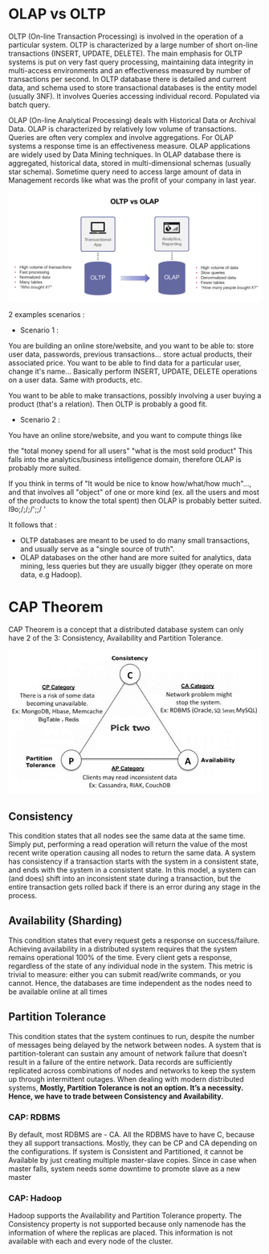 # OLAP vs OLTP

OLTP (On-line Transaction Processing) is involved in the operation of a particular system. OLTP is characterized by a large number of short on-line transactions (INSERT, UPDATE, DELETE). The main emphasis for OLTP systems is put on very fast query processing, maintaining data integrity in multi-access environments and an effectiveness measured by number of transactions per second. In OLTP database there is detailed and current data, and schema used to store transactional databases is the entity model (usually 3NF). It involves Queries accessing individual record. Populated via batch query.

OLAP (On-line Analytical Processing) deals with Historical Data or Archival Data. OLAP is characterized by relatively low volume of transactions. Queries are often very complex and involve aggregations. For OLAP systems a response time is an effectiveness measure. OLAP applications are widely used by Data Mining techniques. In OLAP database there is aggregated, historical data, stored in multi-dimensional schemas (usually star schema). Sometime query need to access large amount of data in Management records like what was the profit of your company in last year.

![alt CAP triangle](https://raw.githubusercontent.com/meirelop/TechInterviewPreparation/master/Data%20Engineering/OLTP_OLAP.png)

2 examples scenarios :

* Scenario 1 :

You are building an online store/website, and you want to be able to:
store user data, passwords, previous transactions...
store actual products, their associated price.
You want to be able to find data for a particular user, change it's name... Basically perform INSERT, UPDATE, DELETE operations on a user data. Same with products, etc.

You want to be able to make transactions, possibly involving a user buying a product (that's a relation). Then OLTP is probably a good fit.

* Scenario 2 :

You have an online store/website, and you want to compute things like

the "total money spend for all users"
"what is the most sold product"
This falls into the analytics/business intelligence domain, therefore OLAP is probably more suited.

If you think in terms of "It would be nice to know how/what/how much"..., and that involves all "object" of one or more kind (ex. all the users and most of the products to know the total spent) then OLAP is probably better suited.    l9o;/;/;/';;/  '


It follows that :

- OLTP databases are meant to be used to do many small transactions, and usually serve as a "single source of truth".
- OLAP databases on the other hand are more suited for analytics, data mining, less queries but they are usually bigger (they operate on more data, e.g Hadoop).




# CAP Theorem

CAP Theorem is a concept that a distributed database system can only have 2 of the 3: Consistency, Availability and Partition Tolerance.

![alt CAP triangle](https://raw.githubusercontent.com/meirelop/TechInterviewPreparation/master/Data%20Engineering/cap.png)


## Consistency

This condition states that all nodes see the same data at the same time. Simply put, performing a read operation will return the value of the most recent write operation causing all nodes to return the same data. A system has consistency if a transaction starts with the system in a consistent state, and ends with the system in a consistent state. In this model, a system can (and does) shift into an inconsistent state during a transaction, but the entire transaction gets rolled back if there is an error during any stage in the process.

## Availability (Sharding)

This condition states that every request gets a response on success/failure. Achieving availability in a distributed system requires that the system remains operational 100% of the time. Every client gets a response, regardless of the state of any individual node in the system. This metric is trivial to measure: either you can submit read/write commands, or you cannot. Hence, the databases are time independent as the nodes need to be available online at all times


## Partition Tolerance

This condition states that the system continues to run, despite the number of messages being delayed by the network between nodes. A system that is partition-tolerant can sustain any amount of network failure that doesn’t result in a failure of the entire network. Data records are sufficiently replicated across combinations of nodes and networks to keep the system up through intermittent outages. When dealing with modern distributed systems, **Mostly, Partition Tolerance is not an option. It’s a necessity. Hence, we have to trade between Consistency and Availability.**


### CAP: RDBMS

By default, most RDBMS are - CA. All the RDBMS have to have C, because they all support transactions.
Mostly, they can be CP and CA depending on the configurations.
If system is Consistent and Partitioned, it cannot be Available by just creating multiple master-slave copies. Since in case when master falls, system needs some downtime to promote slave as a new master


### CAP: Hadoop

Hadoop supports the Availability and Partition Tolerance property. The Consistency property is not supported because only namenode has the information of where the replicas are placed. This information is not available with each and every node of the cluster.







